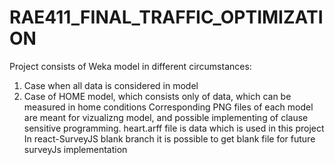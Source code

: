 # RAE411_FINAL_TRAFFIC_OPTIMIZATION

Project consists of Weka model in different circumstances:
  1. Case when all data is considered in model 
  2. Case of HOME model, which consists only of data, which can be measured in home conditions
Corresponding PNG files of each model are meant for vizualizng model, and possible implementing of clause sensitive programming.
heart.arff file is data which is used in this project
In react-SurveyJS blank branch it is possible to get blank file for future surveyJs implementation
